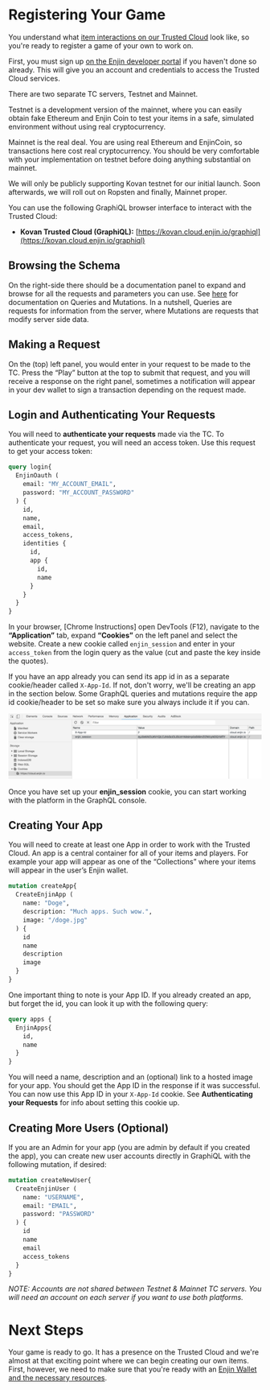 # Registering Your Game

You understand what [item interactions on our Trusted Cloud](platform-architecture.md) look like, so you're ready to register a game of your own to work on.

First, you must sign up [on the Enjin developer portal](https://kovan.cloud.enjin.io/signup) if you haven't done so already. This will give you an account and credentials to access the Trusted Cloud services.

There are two separate TC servers, Testnet and Mainnet.

Testnet is a development version of the mainnet, where you can easily obtain fake Ethereum and Enjin Coin to test your items in a safe, simulated environment without using real cryptocurrency.

Mainnet is the real deal. You are using real Ethereum and EnjinCoin, so transactions
here cost real cryptocurrency. You should be very comfortable with your implementation on testnet before doing anything substantial on mainnet.

We will only be publicly supporting Kovan testnet for our initial launch. Soon afterwards,
we will roll out on Ropsten and finally, Mainnet proper.

You can use the following GraphiQL browser interface to interact with the Trusted Cloud:

* **Kovan Trusted Cloud (GraphiQL):** [https://kovan.cloud.enjin.io/graphiql](https://kovan.cloud.enjin.io/graphiql)

## Browsing the Schema
On the right-side there should be a documentation panel to expand and browse for all the requests and parameters you can use. See [here](https://graphql.org/learn/queries/) for documentation on Queries and Mutations. In a nutshell, Queries are requests for information from the server, where Mutations are requests that modify server side data.

## Making a Request
On the (top) left panel, you would enter in your request to be made to the TC. Press the “Play” button at the top to submit that request, and you will receive a response on the right panel, sometimes a notification will appear in your dev wallet to sign a transaction depending on the request made.

## Login and Authenticating Your Requests
You will need to **authenticate your requests** made via the TC. To authenticate your request, you will need an access token. Use this request to get your access token:

```graphql
query login{
  EnjinOauth (
    email: "MY_ACCOUNT_EMAIL",
    password: "MY_ACCOUNT_PASSWORD"
  ) {
    id,
    name,
    email,
    access_tokens,
    identities {
      id,
      app {
        id,
        name
      }
    }
  }
}
```

In your browser, [Chrome Instructions] open DevTools (F12), navigate to the **“Application”** tab, expand **“Cookies”** on the left panel and select the website. Create a new cookie called `enjin_session` and enter in your `access_token` from the login query as the value (cut and paste the key inside the quotes).

 If you have an app already you can send its app id in as a separate cookie/header called `X-App-Id`. If not, don't worry, we'll be creating an app in the section below. Some GraphQL queries and mutations require the app id cookie/header to be set so make sure you always include it if you can.

![Trusted Cloud Cookie](./images/trustedplatform_cookie.png)

Once you have set up your **enjin_session** cookie, you can start working with
the platform in the GraphQL console.


## Creating Your App
You will need to create at least one App in order to work with the Trusted Cloud. An app is a central container for all of your items and players. For example your app will appear as one of the “Collections” where your items will appear in the user’s Enjin wallet.

```graphql
mutation createApp{
  CreateEnjinApp (
    name: "Doge",
    description: "Much apps. Such wow.",
    image: "/doge.jpg"
  ) {
    id
    name
    description
    image
  }
}
```

One important thing to note is your App ID. If you already created an app, but forget the id, you can look it up with the following query:

```graphql
query apps {
  EnjinApps{
    id,
    name
  }
}
```

You will need a name, description and an (optional) link to a hosted image for your app. You should get the App ID in the response if it was successful. You can now use this App ID in your `X-App-Id` cookie. See **Authenticating your Requests** for info about setting this cookie up.

## Creating More Users (Optional)

  If you are an Admin for your app (you are admin by default if you created the app), you can create new user accounts directly in GraphiQL with the following mutation, if desired:

```graphql
mutation createNewUser{
  CreateEnjinUser (
    name: "USERNAME",
    email: "EMAIL",
    password: "PASSWORD"
  ) {
    id
    name
    email
    access_tokens
  }
}
```

_NOTE: Accounts are not shared between Testnet & Mainnet TC servers. You will need an account on each server if you want to use both platforms._

# Next Steps

Your game is ready to go. It has a presence on the Trusted Cloud and we're almost at that exciting point where we can begin creating our own items. First, however, we need to make sure that you're ready with an [Enjin Wallet and the necessary resources](wallet-setup.md).
